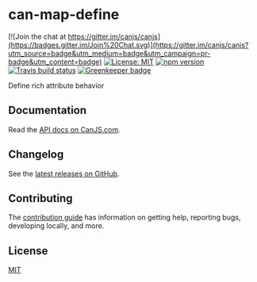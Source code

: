 # can-map-define

[![Join the chat at https://gitter.im/canjs/canjs](https://badges.gitter.im/Join%20Chat.svg)](https://gitter.im/canjs/canjs?utm_source=badge&utm_medium=badge&utm_campaign=pr-badge&utm_content=badge)
[![License: MIT](https://img.shields.io/badge/License-MIT-blue.svg)](https://github.com/canjs/can-map-define/blob/master/LICENSE.md)
[![npm version](https://badge.fury.io/js/can-map-define.svg)](https://www.npmjs.com/package/can-map-define)
[![Travis build status](https://travis-ci.org/canjs/can-map-define.svg?branch=master)](https://travis-ci.org/canjs/can-map-define)
[![Greenkeeper badge](https://badges.greenkeeper.io/canjs/can-map-define.svg)](https://greenkeeper.io/)

Define rich attribute behavior

## Documentation

Read the [API docs on CanJS.com](https://canjs.com/doc/can-map-define.html).

## Changelog

See the [latest releases on GitHub](https://github.com/canjs/can-map-define/releases).

## Contributing

The [contribution guide](https://github.com/canjs/can-map-define/blob/master/CONTRIBUTING.md) has information on getting help, reporting bugs, developing locally, and more.

## License

[MIT](https://github.com/canjs/can-map-define/blob/master/LICENSE.md)

